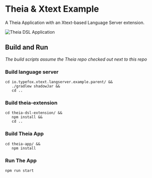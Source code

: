 # Theia & Xtext Example

A Theia Application with an Xtext-based Language Server extension.

![Theia DSL Application](https://cloud.githubusercontent.com/assets/372735/25801334/6098cda2-33ed-11e7-8013-412a689edabe.png)

## Build and Run

_The build scripts assume the Theia repo checked out next to this repo_

### Build language server
```
cd io.typefox.xtext.langserver.example.parent/ &&
   ./gradlew shadowJar &&
   cd ..
```

### Build theia-extension
```
cd theia-dsl-extension/ && 
   npm install &&
   cd ..
```
### Build Theia App
```
cd theia-app/ &&
   npm install
```  
### Run The App
```
npm run start
```
